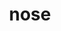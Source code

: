 ---
category: 4-letters
denotation: null
name: nose
reference_link: https://www.etymonline.com/word/nose
root_language: null
root_name: null
title: nose
type: free
word_sums:
- respelling: nose
  sum: 'Nose + '
---